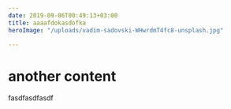```yaml
---
date: 2019-09-06T00:49:13+03:00
title: aaaafdokasdofka
heroImage: "/uploads/vadim-sadovski-WHwrdmT4fc8-unsplash.jpg"

---
```

# another content

fasdfasdfasdf